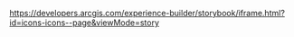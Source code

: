 https://developers.arcgis.com/experience-builder/storybook/iframe.html?id=icons-icons--page&viewMode=story
